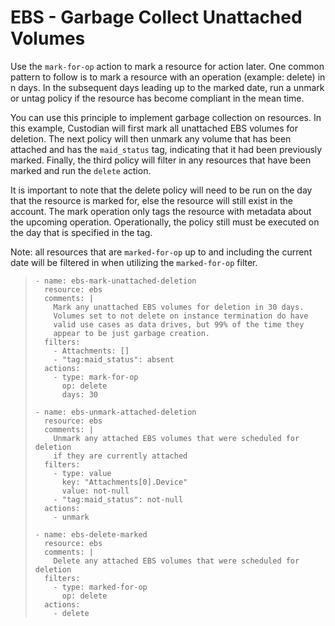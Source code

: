EBS - Garbage Collect Unattached Volumes
========================================

Use the `mark-for-op` action to mark a resource for action later. One
common pattern to follow is to mark a resource with an operation
(example: delete) in n days. In the subsequent days leading up to the
marked date, run a unmark or untag policy if the resource has become
compliant in the mean time.

You can use this principle to implement garbage collection on resources.
In this example, Custodian will first mark all unattached EBS volumes
for deletion. The next policy will then unmark any volume that has been
attached and has the `maid_status` tag, indicating that it had been
previously marked. Finally, the third policy will filter in any
resources that have been marked and run the `delete` action.

It is important to note that the delete policy will need to be run on
the day that the resource is marked for, else the resource will still
exist in the account. The mark operation only tags the resource with
metadata about the upcoming operation. Operationally, the policy still
must be executed on the day that is specified in the tag.

Note: all resources that are `marked-for-op` up to and including the
current date will be filtered in when utilizing the `marked-for-op`
filter.

> ``` {.yaml}
> - name: ebs-mark-unattached-deletion
>   resource: ebs
>   comments: |
>     Mark any unattached EBS volumes for deletion in 30 days.
>     Volumes set to not delete on instance termination do have
>     valid use cases as data drives, but 99% of the time they
>     appear to be just garbage creation.
>   filters:
>     - Attachments: []
>     - "tag:maid_status": absent
>   actions:
>     - type: mark-for-op
>       op: delete
>       days: 30
>
> - name: ebs-unmark-attached-deletion
>   resource: ebs
>   comments: |
>     Unmark any attached EBS volumes that were scheduled for deletion
>     if they are currently attached
>   filters:
>     - type: value
>       key: "Attachments[0].Device"
>       value: not-null
>     - "tag:maid_status": not-null
>   actions:
>     - unmark
>
> - name: ebs-delete-marked
>   resource: ebs
>   comments: |
>     Delete any attached EBS volumes that were scheduled for deletion
>   filters:
>     - type: marked-for-op
>       op: delete
>   actions:
>     - delete
> ```
